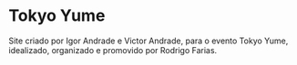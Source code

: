 # Tokyo Yume
 Site criado por Igor Andrade e Victor Andrade, para o evento Tokyo Yume, idealizado, organizado e promovido por Rodrigo Farias.
